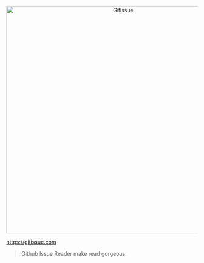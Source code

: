 
<p align="center">
  <img src="https://gitissue.com/dist/GitIssue.png" alt="GitIssue" width="600">
</p>


https://gitissue.com


> Github Issue Reader make read gorgeous.
